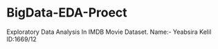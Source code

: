 # BigData-EDA-Proect
Exploratory Data Analysis In IMDB Movie Dataset.
Name:- Yeabsira Kelil
ID:1669/12
